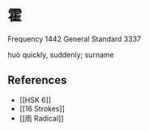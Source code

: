 # 霍
Frequency 1442
General Standard 3337

huò
quickly, suddenly; surname

## References
- [[HSK 6]]
- [[16 Strokes]]
- [[雨 Radical]]